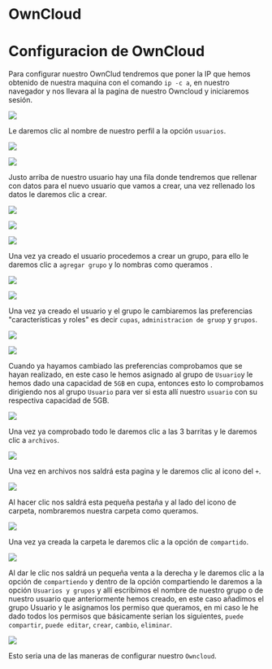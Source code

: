 # OwnCloud

# Configuracion de OwnCloud

Para configurar nuestro OwnClud tendremos que poner la IP que hemos obtenido de nuestra maquina con el comando `ip -c a`, en nuestro navegador y nos llevara al la pagina de nuestro Owncloud y iniciaremos sesión.

![](FOTOS/11.png)

Le daremos clic al nombre de nuestro perfil a la opción `usuarios`.

![](FOTOS/22.png)

![](FOTOS/usuario.png)

Justo arriba de nuestro usuario hay una fila donde tendremos que rellenar con datos para el nuevo usuario que vamos a crear, una vez rellenado los datos le daremos clic a crear.

![](FOTOS/33.png)

![](FOTOS/44.png)

![](FOTOS/wow.png)

Una vez ya creado el usuario procedemos a crear un grupo, para ello le daremos clic a `agregar grupo` y lo nombras como queramos .

![](FOTOS/aaaa.png)

![](FOTOS/kfue.png)

Una vez ya creado el usuario y el grupo le cambiaremos las preferencias "características y roles" es decir `cupas`, `administracion de gruop` y `grupos`.

![](FOTOS/ola.png)

![](FOTOS/55.png)

Cuando ya hayamos cambiado las preferencias comprobamos que se hayan realizado, en este caso le hemos asignado al grupo de `Usuario`y le hemos dado una capacidad de `5GB` en cupa, entonces esto lo comprobamos dirigiendo nos al grupo `Usuario` para ver si esta allí nuestro `usuario` con su respectiva capacidad de 5GB.

![](FOTOS/comproo.png)

Una vez ya comprobado todo le daremos clic a las 3 barritas y le daremos clic a `archivos`.

![](FOTOS/archivo.png)

Una vez en archivos nos saldrá esta pagina y le daremos clic al icono del `+`.

![](FOTOS/22.png)

Al hacer clic nos saldrá esta pequeña pestaña y al lado del icono de carpeta, nombraremos nuestra carpeta como queramos.

![](FOTOS/carpeta.png)

Una vez ya creada la carpeta le daremos clic a la opción de `compartido`.

![](FOTOS/lolo.png)

Al dar le clic nos saldrá un pequeña venta a la derecha y le daremos clic a la opción de `compartiendo` y dentro de la opción compartiendo le daremos a la opción `Usuarios y grupos` y allí escribimos el nombre de nuestro grupo o de nuestro usuario que anteriormente hemos creado, en este caso añadimos el grupo Usuario y le asignamos los permiso que queramos, en mi caso le he dado todos los permisos que básicamente serian los siguientes, `puede compartir`, `puede editar`, `crear`, `cambio`, `eliminar`.    

![](FOTOS/mesirve.png)

Esto seria una de las maneras de configurar nuestro `Owncloud`.
